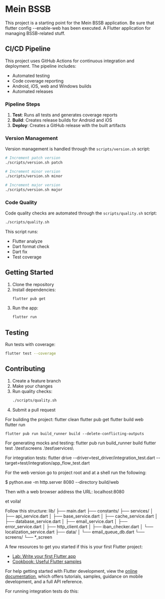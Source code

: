 # Mein BSSB

This project is a starting point for the Mein BSSB application.
Be sure that flutter config --enable-web has been executed.
A Flutter application for managing BSSB-related stuff.

## CI/CD Pipeline

This project uses GitHub Actions for continuous integration and deployment. The pipeline includes:

- Automated testing
- Code coverage reporting
- Android, iOS, web and Windows builds
- Automated releases

### Pipeline Steps

1. **Test**: Runs all tests and generates coverage reports
2. **Build**: Creates release builds for Android and iOS
3. **Deploy**: Creates a GitHub release with the built artifacts

### Version Management

Version management is handled through the `scripts/version.sh` script:

```bash
# Increment patch version
./scripts/version.sh patch

# Increment minor version
./scripts/version.sh minor

# Increment major version
./scripts/version.sh major
```

### Code Quality

Code quality checks are automated through the `scripts/quality.sh` script:

```bash
./scripts/quality.sh
```

This script runs:
- Flutter analyze
- Dart format check
- Dart fix
- Test coverage

## Getting Started

1. Clone the repository
2. Install dependencies:
   ```bash
   flutter pub get
   ```
3. Run the app:
   ```bash
   flutter run
   ```

## Testing

Run tests with coverage:
```bash
flutter test --coverage
```

## Contributing

1. Create a feature branch
2. Make your changes
3. Run quality checks:
   ```bash
   ./scripts/quality.sh
   ```
4. Submit a pull request

For building the project:
    flutter clean 
    flutter pub get
    flutter build web                                  
    flutter run

    flutter pub run build_runner build --delete-conflicting-outputs

For generating mocks and testing:
    flutter pub run build_runner build
    flutter test .\test\screens .\test\services\

For integration tests:
    flutter drive --driver=test_driver/integration_test.dart --target=test/integration/app_flow_test.dart

For the web version go to project root and at a shell run the following:

$ python.exe -m http.server 8080 --directory build/web

Then with a web browser address the URL: localhost:8080

et voila!

Follow this structure: 
lib/
├── main.dart
├── constants/
├── services/
│   ├── api_service.dart
│   ├── base_service.dart
│   ├── cache_service.dart
│   ├── database_service.dart
│   ├── email_service.dart
│   ├── error_service.dart
│   ├── http_client.dart
│   ├── iban_checker.dart
│   └── localization_service.dart
├── data/
│   └── email_queue_db.dart
└── screens/
    └── *_screen

A few resources to get you started if this is your first Flutter project:

- [Lab: Write your first Flutter app](https://docs.flutter.dev/get-started/codelab)
- [Cookbook: Useful Flutter samples](https://docs.flutter.dev/cookbook)

For help getting started with Flutter development, view the
[online documentation](https://docs.flutter.dev/), which offers tutorials,
samples, guidance on mobile development, and a full API reference.

For running integration tests do this:

